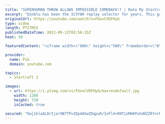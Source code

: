 ```yaml
---
title: "SUPERHUMAN THROW ALLOWS IMPOSSIBLE COMEBACK!? | Rate My StarCraft #6"
excerpt: "Eonblu has been the ICYFAR replay selector for years. This game is so sloppy, like both players trying to throw constantly. Why do you all send me Rate my starcraft replays that make me want to die!  🔥 Submit your RATE MY STARCRAFT replays! Like Gordon Ramsay judges people's dishes, PiG will rate your"
originalUrl: https://youtube.com/watch?v=FGovCVDFHyQ
type: video
length: PT27M2S
publishedDateTime: 2021-09-12T03:56:15Z
heat: 50

featuredContent: "<iframe width=\"800\" height=\"500\" frameborder=\"0\" src=\"https://www.youtube.com/embed/FGovCVDFHyQ\" allow=\"accelerometer; autoplay; encrypted-media; gyroscope; picture-in-picture\" allowfullscreen></iframe>"

provider:
  name: PiG
  domain: youtube.com

topics:
  - StarCraft 2

images:
  - url: https://i.ytimg.com/vi/FGovCVDFHyQ/maxresdefault.jpg
    width: 1280
    height: 720
    isCached: true

secured: "Kwj1klaALDrIjor9B7TPxZOp4AGwZDqpuR/IxFl4+KNT1zMmKPuhdOZZRfnrRZ5ky1bEH1uYF1FbGzJr665vFcRn6HtXrmKLavjrKw5BKQFBxd+YJSa8FtPFtblAqbtln5LwPU0WXeASLgkBXVFfLGFyLfOdOeSsw2U44rNbykerjJjRuNyDMww4tB6fJRugClFBtHK5FAGdlNmP3QLhqxQEJ0PLa2FSSbMeR1THzU01D2Ms+/DiqBXeptqhb1LSw7VVc3PfVFpA1kfS0bw2fgBiIbQBHNjvf1ycajKvXY2VmQjbSjkqkhcx8UPtqqlJA8/f9xUMM/rtK908uWkqfp8mLvjRe0qOyL1NrKs+6OQt0rJKFs/ktu0Q0IITaIdPMMhkvc9XpigZm5tXsNSslybDPibkLOB1visQbwRaUfk=;pjXpJiYf39IhdGLFV6u82A=="
---
```


